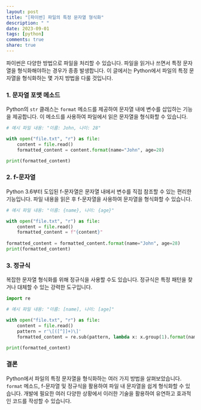```yaml
---
layout: post
title: "[파이썬] 파일의 특정 문자열 형식화"
description: " "
date: 2023-09-01
tags: [python]
comments: true
share: true
---
```


파이썬은 다양한 방법으로 파일을 처리할 수 있습니다. 파일을 읽거나 쓰면서 특정 문자열을 형식화해야하는 경우가 종종 발생합니다. 이 글에서는 Python에서 파일의 특정 문자열을 형식화하는 몇 가지 방법을 다룰 것입니다.

### 1. 문자열 포맷 메소드

Python의 `str` 클래스는 `format` 메소드를 제공하여 문자열 내에 변수를 삽입하는 기능을 제공합니다. 이 메소드를 사용하여 파일에서 읽은 문자열을 형식화할 수 있습니다.

```python
# 예시 파일 내용: "이름: John, 나이: 28"

with open("file.txt", "r") as file:
    content = file.read()
    formatted_content = content.format(name="John", age=28)

print(formatted_content)
```

### 2. f-문자열

Python 3.6부터 도입된 f-문자열은 문자열 내에서 변수를 직접 참조할 수 있는 편리한 기능입니다. 파일 내용을 읽은 후 f-문자열을 사용하여 문자열을 형식화할 수 있습니다.

```python
# 예시 파일 내용: "이름: {name}, 나이: {age}"

with open("file.txt", "r") as file:
    content = file.read()
    formatted_content = f"{content}"
    
formatted_content = formatted_content.format(name="John", age=28)
print(formatted_content)
```

### 3. 정규식

복잡한 문자열 형식화를 위해 정규식을 사용할 수도 있습니다. 정규식은 특정 패턴을 찾거나 대체할 수 있는 강력한 도구입니다.

```python
import re

# 예시 파일 내용: "이름: [name], 나이: [age]"

with open("file.txt", "r") as file:
    content = file.read()
    pattern = r'\[([^]]+)\]'
    formatted_content = re.sub(pattern, lambda x: x.group(1).format(name="John", age=28), content)

print(formatted_content)
```

### 결론

Python에서 파일의 특정 문자열을 형식화하는 여러 가지 방법을 살펴보았습니다. `format` 메소드, f-문자열 및 정규식을 활용하여 파일 내 문자열을 쉽게 형식화할 수 있습니다. 개발에 필요한 여러 다양한 상황에서 이러한 기술을 활용하여 유연하고 효과적인 코드를 작성할 수 있습니다.